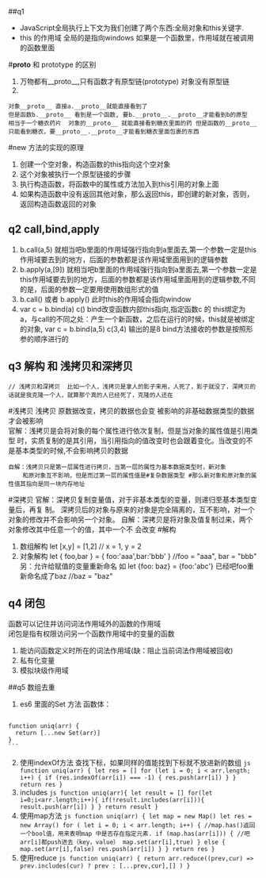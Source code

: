##q1
  - JavaScript全局执行上下文为我们创建了两个东西:全局对象和this关键字.
  - this 的作用域 全局的是指向windows 如果是一个函数里，作用域就在被调用的函数里面

#__proto__ 和 prototype 的区别 
  1. 万物都有__proto__,只有函数才有原型链(prototype) 对象没有原型链 
  2. 
    对象__proto__ 直接a.__proto__就能直接看到了
    但是函数b.__proto__ 看到是一个函数, 要b.__proto__.__proto__才能看到b的原型 
    相当于一个糖衣药片  对象的__proto__ 就能直接看到糖衣里面的药 但是函数的__proto__只能看到糖衣，要__proto__.__proto__才能看到糖衣里面包裹的东西

#new 方法的实现的原理
  1. 创建一个空对象，构造函数的this指向这个空对象
  2. 这个对象被执行一个原型链接的步骤
  3.  执行构造函数，将函数中的属性或方法加入到this引用的对象上面
  4. 如果构造函数中没有返回其他对象，那么返回this，即创建的新对象，否则，返回构造函数返回的对象


## q2  call,bind,apply
  1. b.call(a,5) 就相当吧b里面的作用域强行指向到a里面去,第一个参数一定是this作用域要去到的地方，后面的参数都是该作用域里面用到的逻辑参数
  2. b.apply(a,[9])  就相当吧b里面的作用域强行指向到a里面去,第一个参数一定是this作用域要去到的地方，后面的参数都是该作用域里面用到的逻辑参数,不同的是，后面的参数一定要用使用数组形式的值
  3. b.call() 或者 b.apply() 此时this的作用域会指向window
  4. var c = b.bind(a)
      c()
   bind改变函数内部this指向,指定函数c 的 this绑定为 a，与call的不同之处：产生一个新函数，之后在运行的时候，this就是被绑定的对象,
  var c = b.bind(a,5)
  c(3,4) 输出的是8  bind方法接收的参数是按照形参的顺序进行的

## q3 解构 和 浅拷贝和深拷贝
    // 浅拷贝和深拷贝  比如一个人，浅拷贝是拿人的影子来用，人死了，影子就没了，深拷贝的话就是我克隆一个人，就算那个真的人已经死了，克隆的人还在
  #浅拷贝
    浅拷贝  原数据改变，拷贝的数据也会变  被影响的非基础数据类型的数据才会被影响  
    官解：浅拷贝是会将对象的每个属性进行依次复制，但是当对象的属性值是引用类型
        时，实质复制的是其引用，当引用指向的值改变时也会跟着变化。当改变的不是基本类型的时候,不会影响拷贝的数据

    自解：浅拷贝只是第一层属性进行拷贝，当第一层的属性为基本数据类型时，新对象
        和原对象互不影响，但是而过第一层的属性值是#复杂数据类型 #那么新对象和原对象的属性值其指向是同一块内存地址

  #深拷贝
    官解：深拷贝复制变量值，对于非基本类型的变量，则递归至基本类型变量后，再复
        制。 深拷贝后的对象与原来的对象是完全隔离的，互不影响，对一个对象的修改并不会影响另一个对象。
    自解：深拷贝是将对象及值复制过来，两个对象修改其中任意一个的值，其中一个不
        会改变
  #解构      
  1. 数组解构
    let [x,y] = [1,2] // x = 1, y = 2
  2. 对象解构
    let { foo,bar } = { foo:'aaa',bar:'bbb' } //foo = "aaa", bar = "bbb"
    另：允许给赋值的变量重新命名 如 let {foo: baz} = {foo:'abc'} 已经吧foo重新命名成了baz  //baz = "baz"

## q4 闭包
  函数可以记住并访问词法作用域外的函数的作用域  
  闭包是指有权限访问另一个函数作用域中的变量的函数
  1. 能访问函数定义时所在的词法作用域(缺：阻止当前词法作用域被回收)
  2. 私有化变量
  3. 模拟块级作用域


##q5 数组去重
  1. es6 里面的Set 方法 函数体：
     ```js
    function uniq(arr) {
      return [...new Set(arr)] 
    }
    ```
  2. 使用indexOf方法  查找下标，如果同样的值能找到下标就不放进新的数组
    ```js
    function uniq(arr) {
      let res = []
      for (let i = 0; i < arr.length; i++) {
        if (res.indexOf(arr[i]) === -1) {
          res.push(arr[i])
        }
      }
      return res
    }
    ```
  3. includes
    ```js
    function uniq(arr){
      let result = []
      for(let i=0;i<arr.length;i++){
        if(!result.includes(arr[i])){
          result.push(arr[i])
        }
      }
      return result
    }
    ```
  4. 使用map方法
    ```js
    function uniq(arr) {
      let map = new Map()
      let res = new Array()
      for ( let i = 0; i < arr.length; i++) {
        //map.has()返回一个bool值，用来表明map 中是否存在指定元素.
        if (map.has(arr[i])) {
          //吧arr[i]都push进去（key，value）
          map.set(arr[i],true)
        } else {
          map.set(arr[i],false)
          res.push(arr[i])
        }
      }
      return res
    }
    ```
  5. 使用reduce
    ```js
    function uniq(arr) {
      return arr.reduce((prev,cur) => 
        prev.includes(cur) ? prev : [...prev,cur],[]
      )
    }
    ```
      
